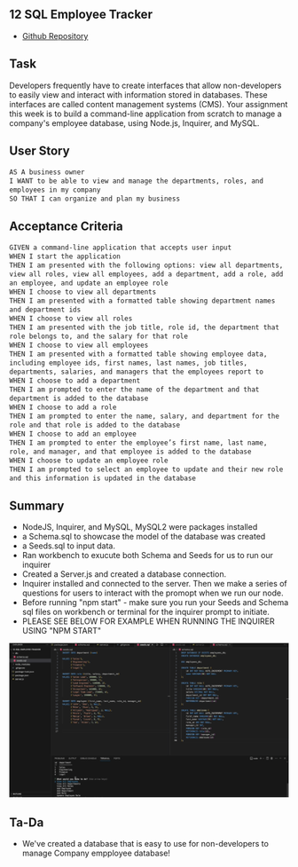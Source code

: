 ## 12 SQL Employee Tracker

* [Github Repository](https://github.com/KrispyKhang/SQL-Employee-Tracker)

## Task
Developers frequently have to create interfaces that allow non-developers to easily view and interact with information stored in databases. These interfaces are called content management systems (CMS). Your assignment this week is to build a command-line application from scratch to manage a company's employee database, using Node.js, Inquirer, and MySQL.

## User Story

```
AS A business owner
I WANT to be able to view and manage the departments, roles, and employees in my company
SO THAT I can organize and plan my business
```

## Acceptance Criteria

```
GIVEN a command-line application that accepts user input
WHEN I start the application
THEN I am presented with the following options: view all departments, view all roles, view all employees, add a department, add a role, add an employee, and update an employee role
WHEN I choose to view all departments
THEN I am presented with a formatted table showing department names and department ids
WHEN I choose to view all roles
THEN I am presented with the job title, role id, the department that role belongs to, and the salary for that role
WHEN I choose to view all employees
THEN I am presented with a formatted table showing employee data, including employee ids, first names, last names, job titles, departments, salaries, and managers that the employees report to
WHEN I choose to add a department
THEN I am prompted to enter the name of the department and that department is added to the database
WHEN I choose to add a role
THEN I am prompted to enter the name, salary, and department for the role and that role is added to the database
WHEN I choose to add an employee
THEN I am prompted to enter the employee’s first name, last name, role, and manager, and that employee is added to the database
WHEN I choose to update an employee role
THEN I am prompted to select an employee to update and their new role and this information is updated in the database
```


## Summary
* NodeJS, Inquirer, and MySQL, MySQL2 were packages installed
* a Schema.sql to showcase the model of the database was created
* a Seeds.sql to input data.
* Ran workbench to exucute both Schema and Seeds for us to run our inquirer
* Created a Server.js and created a database connection.
* Inquirer installed and connected to the server. Then we make a series of questions for users to interact with the promopt when we run our node.
* Before running "npm start" - make sure you run your Seeds and Schema sql files on workbench or terminal for the inquirer prompt to initiate. 
* PLEASE SEE BELOW FOR EXAMPLE WHEN RUNNING THE INQUIRER USING "NPM START"


![](./Image%20Assets/Feb-16-2024%2015-04-06.gif)

## Ta-Da
* We've created a database that is easy to use for non-developers to manage Company empployee database!